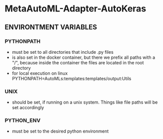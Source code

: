 # MetaAutoML-Adapter-AutoKeras

## ENVIRONTMENT VARIABLES
### PYTHONPATH
- must be set to all directories that include .py files
- is also set in the docker container, but there we prefix all paths with a "/", because inside the container the files are located in the root directory
- for local execution on linux PYTHONPATH=AutoMLs:templates:templates/output:Utils

### UNIX
- should be set, if running on a unix system. Things like file paths will be set accordingly

### PYTHON_ENV
- must be set to the desired python environment